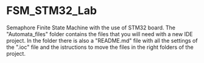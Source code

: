 # FSM_STM32_Lab
Semaphore Finite State Machine with the use of STM32 board.
The "Automata_files" folder contains the files that you will need with a new IDE project.
In the folder there is also a "README.md" file with all the settings of the ".ioc" file and 
the istructions to move the files in the right folders of the project.
